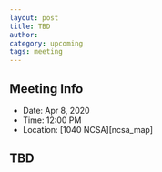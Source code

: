 ```yaml
---
layout: post
title: TBD
author:
category: upcoming
tags: meeting
---
```


## Meeting Info

* Date: Apr 8, 2020
* Time: 12:00 PM
* Location: [1040 NCSA][ncsa_map]

## TBD
